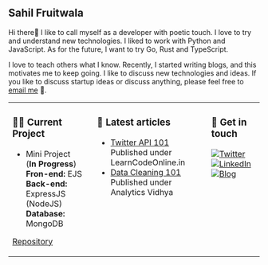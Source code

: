 ## Sahil Fruitwala

Hi there👋 I like to call myself as a developer with poetic touch. I love to try and understand new technologies. I liked to work with Python and JavaScript. As for the future, I want to try Go, Rust and TypeScript.

I love to teach others what I know. Recently, I started writing blogs, and this motivates me to keep going. I like to discuss new technologies and ideas. If you like to discuss startup ideas or discuss anything, please feel free to [email me](sahilfruitwala007@gmail.com) 💬.

<table><tr><td valign="top">

### 👨‍💻 Current Project  
<!-- recent_releases starts -->
* Mini Project  
(**In Progress**)  
**Fron-end:** EJS  
**Back-end:** ExpressJS (NodeJS)  
**Database:** MongoDB 

[Repository](https://github.com/SahilFruitwala/mini-projects.git)
 <!--  * [Backend Repository](https://github.com/SahilFruitwala/rentalvista-backend) -->
</td><td valign="top">

### 📝 Latest articles
<!-- blog starts --> 
* [Twitter API 101](https://blog.learncodeonline.in/twitter-api-101)  
Published under LearnCodeOnline.in
* [Data Cleaning 101](https://medium.com/analytics-vidhya/data-cleaning-101-b3d29223f256)  
Published under Analytics Vidhya
</td><td valign="top">

### 📙 Get in touch
<!-- tils starts -->
[![Twitter][1.1]][1]
[![LinkedIn][2.1]][2]  
[![Blog][3.1]][3]

<!-- <a href="https://dev.to/sahil_"><img src="https://d2fltix0v2e0sb.cloudfront.net/dev-badge.svg" alt="Sahil's DEV Profile" height="37" width="36"></a> -->

<!-- tils ends -->
</td></tr></table>


<!-- links to social media icons -->
<!-- no need to change these -->

<!-- icons with padding -->

[1.1]: https://img.icons8.com/color/58/000000/twitter.png (Twitter)
[2.1]: https://img.icons8.com/color/58/000000/linkedin.png (LinkedIn)
[3.1]: https://img.icons8.com/color/58/000000/blog.png (Hashnode)

<!-- links to your social media accounts -->
<!-- update these accordingly -->

[1]: https://twitter.com/Sahil_Fruitwala
[2]: https://www.linkedin.com/in/sahilfruitwala/
[3]: https://hashnode.com/@sahilF

<!-- Please don't remove this: Grab your social icons from https://github.com/carlsednaoui/gitsocial -->

<!--
**SahilFruitwala/SahilFruitwala** is a ✨ _special_ ✨ repository because its `README.md` (this file) appears on your GitHub profile.

Here are some ideas to get you started:

- 🔭 I’m currently working on ...
- 🌱 I’m currently learning ...
- 👯 I’m looking to collaborate on ...
- 🤔 I’m looking for help with ...
- 💬 Ask me about ...
- 📫 How to reach me: ...
- 😄 Pronouns: ...
- ⚡ Fun fact: ...
-->
